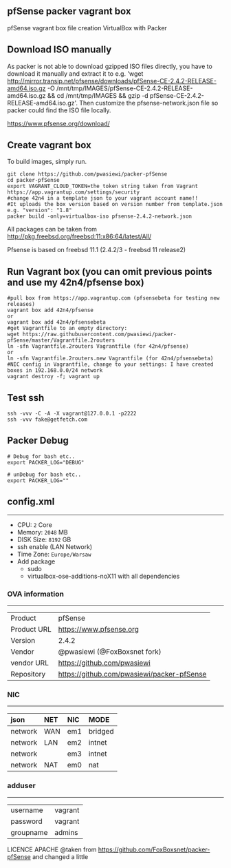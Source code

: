 ## pfSense packer vagrant box
pfSense vagrant box file creation VirtualBox with Packer

## Download ISO manually
As packer is not able to download gzipped ISO files directly, you have to download it manually and extract it to e.g. 'wget http://mirror.transip.net/pfsense/downloads/pfSense-CE-2.4.2-RELEASE-amd64.iso.gz -O /mnt/tmp/IMAGES/pfSense-CE-2.4.2-RELEASE-amd64.iso.gz && cd /mnt/tmp/IMAGES && gzip -d pfSense-CE-2.4.2-RELEASE-amd64.iso.gz'. Then customize the pfsense-network.json file so packer could find the ISO file locally.

https://www.pfsense.org/download/

## Create vagrant box
To build images, simply run.

```
git clone https://github.com/pwasiewi/packer-pfSense
cd packer-pfSense
export VAGRANT_CLOUD_TOKEN=the token string taken from Vagrant https://app.vagrantup.com/settings/security
#change 42n4 in a template json to your vagrant account name!!
#It uploads the box version based on version number from template.json e.g. "version": "1.8"
packer build -only=virtualbox-iso pfsense-2.4.2-network.json
```

All packages can be taken from http://pkg.freebsd.org/freebsd:11:x86:64/latest/All/

Pfsense is based on freebsd 11.1 (2.4.2/3 - freebsd 11 release2)

## Run Vagrant box (you can omit previous points and use my 42n4/pfsense box)

```
#pull box from https://app.vagrantup.com (pfsensebeta for testing new releases)
vagrant box add 42n4/pfsense
or
vagrant box add 42n4/pfsensebeta
#get Vagrantfile to an empty directory:
wget https://raw.githubusercontent.com/pwasiewi/packer-pfSense/master/Vagrantfile.2routers
ln -sfn Vagrantfile.2routers Vagrantfile (for 42n4/pfsense)
or 
ln -sfn Vagrantfile.2routers.new Vagrantfile (for 42n4/pfsensebeta)
#NIC config in Vagrantfile, change to your settings: I have created boxes in 192.168.0.0/24 network
vagrant destroy -f; vagrant up
```

## Test ssh
```
ssh -vvv -C -A -X vagrant@127.0.0.1 -p2222
ssh -vvv fake@getfetch.com

```


## Packer Debug

```shell
# Debug for bash etc..
export PACKER_LOG="DEBUG"

# unDebug for bash etc..
export PACKER_LOG=""
```


## config.xml
---

* CPU: `2` Core
* Memory: `2048` MB
* DISK Size: `8192` GB
* ssh enable (LAN Network)
* Time Zone: `Europe/Warsaw`
* Add package
  * sudo
  * virtualbox-ose-additions-noX11 with all dependencies


### OVA information
---

|             |                                              |
|:-           |:-                                            |
| Product     | pfSense                                      |
| Product URL | https://www.pfsense.org                      |
| Version     | 2.4.2                                        |
| Vendor      | @pwasiewi (@FoxBoxsnet fork)                 |
| vendor URL  | https://github.com/pwasiewi                  |
| Repository  | https://github.com/pwasiewi/packer-pfSense   |


### NIC
---

| json    | NET  | NIC | MODE    |
|:-       |:-    |:-   |:-       |
| network | WAN  | em1 | bridged |
| network | LAN  | em2 | intnet  |
| network |      | em3 | intnet  |
| network | NAT  | em0 | nat     |


### adduser
---
|           |         |
|:-         |:-       |
| username  | vagrant |
| password  | vagrant |
| groupname | admins  |

LICENCE APACHE
@taken from https://github.com/FoxBoxsnet/packer-pfSense and changed a little
